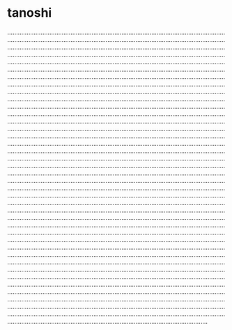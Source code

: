 # tanoshi
......................................................................................................................................................................................................................................................................................................................................................................................................................................................................................................................................................................................................................................................................................................................................................................................................................................................................................................................................................................................................................................................................................................................................................................................................................................................................................................................................................................................................................................................................................................................................................................................................................................................................................................................................................................................................................................................................................................................................................................................................................................................................................................................................................................................................................................................................................................................................................................................................................................................................................................................................................................................................................................................................................................................................................................................................................................................................................................................................................................................................................................................................................................................................................................................................................................................................................................................................................................................................................................................................................................................................................................................................................................................................................................................................................................................................................................................................................................................................................................................................................................................................................................................................................................................................................................................................................................................................................................................................................................................................................................................................................................................................................................................................................................................................................................................................................................................................................................................................................................................................................................................................................................................................................
